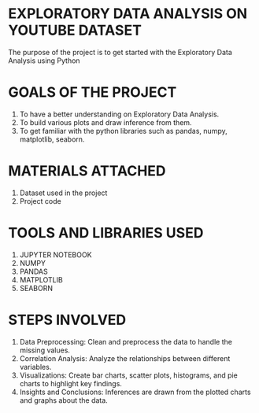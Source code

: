 # EXPLORATORY DATA ANALYSIS ON YOUTUBE DATASET
The purpose of the project is to get started with the Exploratory Data Analysis using Python

# GOALS OF THE PROJECT
1. To have a better understanding on Exploratory Data Analysis.
2. To build various plots and draw inference from them.
3. To get familiar with the python libraries such as pandas, numpy, matplotlib, seaborn.

# MATERIALS ATTACHED
1. Dataset used in the project
2. Project code

# TOOLS AND LIBRARIES USED 
1. JUPYTER NOTEBOOK
2. NUMPY
3. PANDAS
4. MATPLOTLIB
5. SEABORN

# STEPS INVOLVED
1. Data Preprocessing: Clean and preprocess the data to handle the missing values.
2. Correlation Analysis: Analyze the relationships between different variables.
3. Visualizations: Create bar charts, scatter plots, histograms, and pie charts to highlight key findings.
4. Insights and Conclusions: Inferences are drawn from the plotted charts and graphs about the data.

